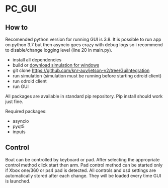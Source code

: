# PC_GUI


## How to
Recomended python version for running GUI is 3.8. It is possible to run app on python 3.7 but then asyncio goes crazy with debug logs so i recommend to disable/change logging level (line 20 in main.py). 

 - install all dependencies
 - build or [download simulation for windows](https://wutwaw-my.sharepoint.com/:f:/g/personal/01150165_pw_edu_pl/EjOHoKseOLNOgENz9IiM4V0BiRVOugkU3vvRkIwqplCoFQ?e=8MJe4b "LearnpyQt")
 - git clone https://github.com/knr-auv/jetson-v2/tree/GuiIntegration
 - run simulation (simulation must be running before starting odroid client)
 - run odroid client
 - run GUI

All packages are available in standard pip repository. Pip install should work just fine.

Required packages:
  - asyncio
  - pyqt5
  - inputs
## Control
Boat can be controlled by keyboard or pad. After selecting the appropriate control method click start then arm. Pad control method can be started only if Xbox one/360 or ps4 pad is detected. All controls and osd settings are automatically stored after each change. They will be loaded every time GUI is launched.
